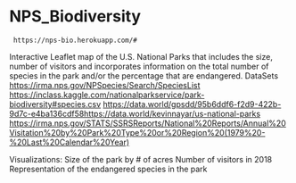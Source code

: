 # NPS_Biodiversity

     https://nps-bio.herokuapp.com/#
     
Interactive Leaflet map of the U.S. National Parks that includes the size, number of visitors and incorporates information on the total number of species in the park and/or the percentage that are endangered.
DataSets
https://irma.nps.gov/NPSpecies/Search/SpeciesList
https://inclass.kaggle.com/nationalparkservice/park-biodiversity#species.csv
https://data.world/gpsdd/95b6ddf6-f2d9-422b-9d7c-e4ba136cdf58https://data.world/kevinnayar/us-national-parks
https://irma.nps.gov/STATS/SSRSReports/National%20Reports/Annual%20Visitation%20by%20Park%20Type%20or%20Region%20(1979%20-%20Last%20Calendar%20Year)

Visualizations:
Size of the park by # of acres
Number of visitors in 2018
Representation of the endangered species in the park
